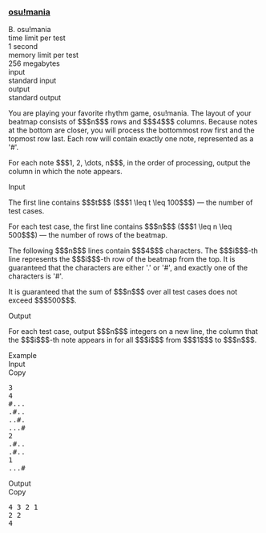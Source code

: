<h3><a href="https://codeforces.com/contest/2009/problem/B" target="_blank" rel="noopener noreferrer">osu!mania</a></h3>

<div class="header"><div class="title">B. osu!mania</div><div class="time-limit"><div class="property-title">time limit per test</div>1 second</div><div class="memory-limit"><div class="property-title">memory limit per test</div>256 megabytes</div><div class="input-file input-standard"><div class="property-title">input</div>standard input</div><div class="output-file output-standard"><div class="property-title">output</div>standard output</div></div><div><p>You are playing your favorite rhythm game, osu!mania. The layout of your beatmap consists of $$$n$$$ rows and $$$4$$$ columns. Because notes at the bottom are closer, you will process the bottommost row first and the topmost row last. Each row will contain exactly one note, represented as a '#'.</p><p>For each note $$$1, 2, \dots, n$$$, in the order of processing, output the column in which the note appears.</p></div><div class="input-specification"><div class="section-title">Input</div><p>The first line contains $$$t$$$ ($$$1 \leq t \leq 100$$$) — the number of test cases.</p><p>For each test case, the first line contains $$$n$$$ ($$$1 \leq n \leq 500$$$) — the number of rows of the beatmap.</p><p>The following $$$n$$$ lines contain $$$4$$$ characters. The $$$i$$$-th line represents the $$$i$$$-th row of the beatmap from the top. It is guaranteed that the characters are either '.' or '#', and exactly one of the characters is '#'. </p><p>It is guaranteed that the sum of $$$n$$$ over all test cases does not exceed $$$500$$$.</p></div><div class="output-specification"><div class="section-title">Output</div><p>For each test case, output $$$n$$$ integers on a new line, the column that the $$$i$$$-th note appears in for all $$$i$$$ from $$$1$$$ to $$$n$$$.</p></div><div class="sample-tests"><div class="section-title">Example</div><div class="sample-test"><div class="input"><div class="title">Input<div title="Copy" data-clipboard-target="#id0009272446511741717" id="id006193804428813994" class="input-output-copier">Copy</div></div><pre id="id0009272446511741717"><div class="test-example-line test-example-line-even test-example-line-0">3</div><div class="test-example-line test-example-line-odd test-example-line-1">4</div><div class="test-example-line test-example-line-odd test-example-line-1">#...</div><div class="test-example-line test-example-line-odd test-example-line-1">.#..</div><div class="test-example-line test-example-line-odd test-example-line-1">..#.</div><div class="test-example-line test-example-line-odd test-example-line-1">...#</div><div class="test-example-line test-example-line-even test-example-line-2">2</div><div class="test-example-line test-example-line-even test-example-line-2">.#..</div><div class="test-example-line test-example-line-even test-example-line-2">.#..</div><div class="test-example-line test-example-line-odd test-example-line-3">1</div><div class="test-example-line test-example-line-odd test-example-line-3">...#</div></pre></div><div class="output"><div class="title">Output<div title="Copy" data-clipboard-target="#id008668594755467399" id="id002469096762659907" class="input-output-copier">Copy</div></div><pre id="id008668594755467399">4 3 2 1 
2 2 
4 
</pre></div></div></div>
